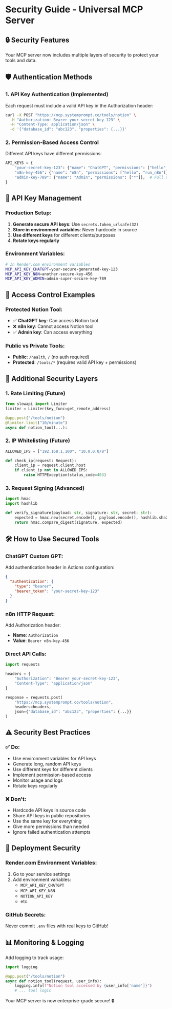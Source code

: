 # Security Guide - Universal MCP Server

## 🔒 **Security Features**

Your MCP server now includes multiple layers of security to protect your tools and data.

## 🛡️ **Authentication Methods**

### **1. API Key Authentication (Implemented)**

Each request must include a valid API key in the Authorization header:

```bash
curl -X POST "https://mcp.systemprompt.co/tools/notion" \
  -H "Authorization: Bearer your-secret-key-123" \
  -H "Content-Type: application/json" \
  -d '{"database_id": "abc123", "properties": {...}}'
```

### **2. Permission-Based Access Control**

Different API keys have different permissions:

```python
API_KEYS = {
    "your-secret-key-123": {"name": "ChatGPT", "permissions": ["hello", "notion"]},
    "n8n-key-456": {"name": "n8n", "permissions": ["hello", "run_n8n"]},
    "admin-key-789": {"name": "Admin", "permissions": ["*"]},  # Full access
}
```

## 🔑 **API Key Management**

### **Production Setup:**
1. **Generate secure API keys**: Use `secrets.token_urlsafe(32)`
2. **Store in environment variables**: Never hardcode in source
3. **Use different keys** for different clients/purposes
4. **Rotate keys regularly**

### **Environment Variables:**
```bash
# In Render.com environment variables
MCP_API_KEY_CHATGPT=your-secure-generated-key-123
MCP_API_KEY_N8N=another-secure-key-456
MCP_API_KEY_ADMIN=admin-super-secure-key-789
```

## 🚫 **Access Control Examples**

### **Protected Notion Tool:**
- ✅ **ChatGPT key**: Can access Notion tool
- ❌ **n8n key**: Cannot access Notion tool
- ✅ **Admin key**: Can access everything

### **Public vs Private Tools:**
- **Public**: `/health`, `/` (no auth required)
- **Protected**: `/tools/*` (requires valid API key + permissions)

## 🔐 **Additional Security Layers**

### **1. Rate Limiting (Future)**
```python
from slowapi import Limiter
limiter = Limiter(key_func=get_remote_address)

@app.post("/tools/notion")
@limiter.limit("10/minute")
async def notion_tool(...):
```

### **2. IP Whitelisting (Future)**
```python
ALLOWED_IPS = ["192.168.1.100", "10.0.0.0/8"]

def check_ip(request: Request):
    client_ip = request.client.host
    if client_ip not in ALLOWED_IPS:
        raise HTTPException(status_code=403)
```

### **3. Request Signing (Advanced)**
```python
import hmac
import hashlib

def verify_signature(payload: str, signature: str, secret: str):
    expected = hmac.new(secret.encode(), payload.encode(), hashlib.sha256).hexdigest()
    return hmac.compare_digest(signature, expected)
```

## 🛠️ **How to Use Secured Tools**

### **ChatGPT Custom GPT:**
Add authentication header in Actions configuration:
```json
{
  "authentication": {
    "type": "bearer",
    "bearer_token": "your-secret-key-123"
  }
}
```

### **n8n HTTP Request:**
Add Authorization header:
- **Name**: `Authorization`
- **Value**: `Bearer n8n-key-456`

### **Direct API Calls:**
```python
import requests

headers = {
    "Authorization": "Bearer your-secret-key-123",
    "Content-Type": "application/json"
}

response = requests.post(
    "https://mcp.systemprompt.co/tools/notion",
    headers=headers,
    json={"database_id": "abc123", "properties": {...}}
)
```

## ⚠️ **Security Best Practices**

### **✅ Do:**
- Use environment variables for API keys
- Generate long, random API keys
- Use different keys for different clients
- Implement permission-based access
- Monitor usage and logs
- Rotate keys regularly

### **❌ Don't:**
- Hardcode API keys in source code
- Share API keys in public repositories
- Use the same key for everything
- Give more permissions than needed
- Ignore failed authentication attempts

## 🚀 **Deployment Security**

### **Render.com Environment Variables:**
1. Go to your service settings
2. Add environment variables:
   - `MCP_API_KEY_CHATGPT`
   - `MCP_API_KEY_N8N`
   - `NOTION_API_KEY`
   - etc.

### **GitHub Secrets:**
Never commit `.env` files with real keys to GitHub!

## 📊 **Monitoring & Logging**

Add logging to track usage:
```python
import logging

@app.post("/tools/notion")
async def notion_tool(request, user_info):
    logging.info(f"Notion tool accessed by {user_info['name']}")
    # ... tool logic
```

Your MCP server is now enterprise-grade secure! 🔒
